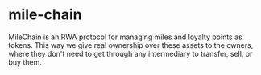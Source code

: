 # mile-chain
MileChain is an RWA protocol for managing miles and loyalty points as tokens. This way we give real ownership over these assets to the owners, where they don't need to get through any intermediary to transfer, sell, or buy them.
